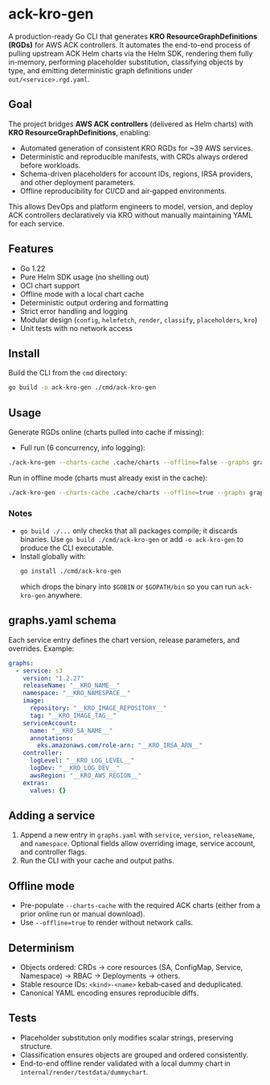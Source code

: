 # ack-kro-gen

A production-ready Go CLI that generates **KRO ResourceGraphDefinitions (RGDs)** for AWS ACK controllers. It automates the end-to-end process of pulling upstream ACK Helm charts via the Helm SDK, rendering them fully in-memory, performing placeholder substitution, classifying objects by type, and emitting deterministic graph definitions under `out/<service>.rgd.yaml`.

## Goal
The project bridges **AWS ACK controllers** (delivered as Helm charts) with **KRO ResourceGraphDefinitions**, enabling:
- Automated generation of consistent KRO RGDs for ~39 AWS services.
- Deterministic and reproducible manifests, with CRDs always ordered before workloads.
- Schema-driven placeholders for account IDs, regions, IRSA providers, and other deployment parameters.
- Offline reproducibility for CI/CD and air‑gapped environments.

This allows DevOps and platform engineers to model, version, and deploy ACK controllers declaratively via KRO without manually maintaining YAML for each service.

## Features
- Go 1.22
- Pure Helm SDK usage (no shelling out)
- OCI chart support
- Offline mode with a local chart cache
- Deterministic output ordering and formatting
- Strict error handling and logging
- Modular design (`config`, `helmfetch`, `render`, `classify`, `placeholders`, `kro`)
- Unit tests with no network access

## Install
Build the CLI from the `cmd` directory:

```bash
go build -o ack-kro-gen ./cmd/ack-kro-gen
```

## Usage
Generate RGDs online (charts pulled into cache if missing):

- Full run (6 concurrency, info logging):
```bash
./ack-kro-gen --charts-cache .cache/charts --offline=false --graphs graphs.yaml --out out --concurrency 6 --log-level info 
```

Run in offline mode (charts must already exist in the cache):
```bash
./ack-kro-gen --charts-cache .cache/charts --offline=true --graphs graphs.yaml --out out
```

### Notes
- `go build ./...` only checks that all packages compile; it discards binaries. Use `go build ./cmd/ack-kro-gen` or add `-o ack-kro-gen` to produce the CLI executable.
- Install globally with:
  ```bash
  go install ./cmd/ack-kro-gen
  ```
  which drops the binary into `$GOBIN` or `$GOPATH/bin` so you can run `ack-kro-gen` anywhere.

## graphs.yaml schema
Each service entry defines the chart version, release parameters, and overrides. Example:

```yaml
graphs:
  - service: s3
    version: "1.2.27"
    releaseName: "__KRO_NAME__"
    namespace: "__KRO_NAMESPACE__"
    image:
      repository: "__KRO_IMAGE_REPOSITORY__"
      tag: "__KRO_IMAGE_TAG__"
    serviceAccount:
      name: "__KRO_SA_NAME__"
      annotations:
        eks.amazonaws.com/role-arn: "__KRO_IRSA_ARN__"
    controller:
      logLevel: "__KRO_LOG_LEVEL__"
      logDev: "__KRO_LOG_DEV__"
      awsRegion: "__KRO_AWS_REGION__"
    extras:
      values: {}
```

## Adding a service
1. Append a new entry in `graphs.yaml` with `service`, `version`, `releaseName`, and `namespace`. Optional fields allow overriding image, service account, and controller flags.
2. Run the CLI with your cache and output paths.

## Offline mode
- Pre-populate `--charts-cache` with the required ACK charts (either from a prior online run or manual download).
- Use `--offline=true` to render without network calls.

## Determinism
- Objects ordered: CRDs → core resources (SA, ConfigMap, Service, Namespace) → RBAC → Deployments → others.
- Stable resource IDs: `<kind>-<name>` kebab‑cased and deduplicated.
- Canonical YAML encoding ensures reproducible diffs.

## Tests
- Placeholder substitution only modifies scalar strings, preserving structure.
- Classification ensures objects are grouped and ordered consistently.
- End-to-end offline render validated with a local dummy chart in `internal/render/testdata/dummychart`.
